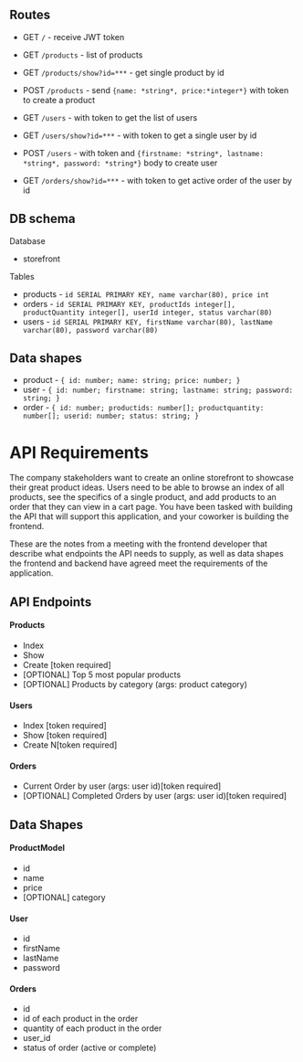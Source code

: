 ## Routes
* GET `/` - receive JWT token
* GET `/products` - list of products
* GET `/products/show?id=***` - get single product by id
* POST `/products` - send `{name: *string*, price:*integer*}` with token to create a product

* GET `/users` - with token to get the list of users
* GET `/users/show?id=***` - with token to get a single user by id
* POST `/users` - with token and `{firstname: *string*, lastname: *string*, password: *string*}` body to create user

* GET `/orders/show?id=***` - with token to get active order of the user by id

## DB schema
Database
* storefront

Tables
* products - `id SERIAL PRIMARY KEY, name varchar(80), price int`
* orders - `id SERIAL PRIMARY KEY, productIds integer[], productQuantity integer[], userId integer, status varchar(80)`
* users - `id SERIAL PRIMARY KEY, firstName varchar(80), lastName varchar(80), password varchar(80)`

## Data shapes
* product - `{
  id: number;
  name: string;
  price: number;
  }`
* user - `{
  id: number;
  firstname: string;
  lastname: string;
  password: string;
  }
  `
* order - `{
  id: number;
  productids: number[];
  productquantity: number[];
  userid: number;
  status: string;
  }`

# API Requirements
The company stakeholders want to create an online storefront to showcase their great product ideas. Users need to be able to browse an index of all products, see the specifics of a single product, and add products to an order that they can view in a cart page. You have been tasked with building the API that will support this application, and your coworker is building the frontend.

These are the notes from a meeting with the frontend developer that describe what endpoints the API needs to supply, as well as data shapes the frontend and backend have agreed meet the requirements of the application. 

## API Endpoints
#### Products
- Index 
- Show
- Create [token required]
- [OPTIONAL] Top 5 most popular products 
- [OPTIONAL] Products by category (args: product category)

#### Users
- Index [token required]
- Show [token required]
- Create N[token required]

#### Orders
- Current Order by user (args: user id)[token required]
- [OPTIONAL] Completed Orders by user (args: user id)[token required]

## Data Shapes
#### ProductModel
-  id
- name
- price
- [OPTIONAL] category

#### User
- id
- firstName
- lastName
- password

#### Orders
- id
- id of each product in the order
- quantity of each product in the order
- user_id
- status of order (active or complete)


